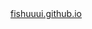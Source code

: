 <!DOCTYPE html>
<html>
  <body>
    <a href="fishuuui.github.io" target="_blank">fishuuui.github.io</a>
  </body>
</html>
